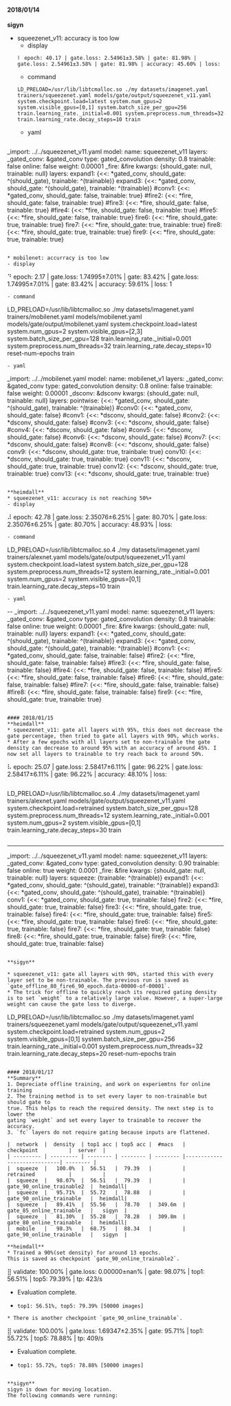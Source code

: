 #### 2018/01/14

**sigyn**
* squeezenet_v11: accuracy is too low
  - display
  ```
  ⠇ epoch: 40.17 | gate.loss: 2.54961±3.58% | gate: 81.98% | gate.loss: 2.54961±3.58% | gate: 81.98% | accuracy: 45.60% | loss:
  ```
  - command
  ```
  LD_PRELOAD=/usr/lib/libtcmalloc.so ./my datasets/imagenet.yaml trainers/squeezenet.yaml models/gate/output/squeezenet_v11.yaml system.checkpoint.load=latest system.num_gpus=2 system.visible_gpus=[0,1] system.batch_size_per_gpu=256 train.learning_rate._initial=0.001 system.preprocess.num_threads=32 train.learning_rate.decay_steps=10 train
  ```
  - yaml
  ```
_import: ../../squeezenet_v11.yaml
model:
    name: squeezenet_v11
    layers:
        _gated_conv: &gated_conv
            type: gated_convolution
            density: 0.8
            trainable: false
            online: false
            weight: 0.00001
        _fire: &fire
            kwargs: {should_gate: null, trainable: null}
            layers:
                expand1: {<<: *gated_conv, should_gate: ^(should_gate), trainable: ^(trainable)}
                expand3: {<<: *gated_conv, should_gate: ^(should_gate), trainable: ^(trainable)}
        #conv1: {<<: *gated_conv, should_gate: false, trainable: true}
        #fire2: {<<: *fire, should_gate: false, trainable: true}
        #fire3: {<<: *fire, should_gate: false, trainable: true}
        #fire4: {<<: *fire, should_gate: false, trainable: true}
        #fire5: {<<: *fire, should_gate: false, trainable: true}
        fire6: {<<: *fire, should_gate: true, trainable: true}
        fire7: {<<: *fire, should_gate: true, trainable: true}
        fire8: {<<: *fire, should_gate: true, trainable: true}
        fire9: {<<: *fire, should_gate: true, trainable: true}
  ```

* mobilenet: accurracy is too low
  - display
  ```
  ⠙ epoch: 2.17 | gate.loss: 1.74995±7.01% | gate: 83.42% | gate.loss: 1.74995±7.01% | gate: 83.42% | accuracy: 59.61% | loss:   1
  ```
  - command
  ```
  LD_PRELOAD=/usr/lib/libtcmalloc.so ./my datasets/imagenet.yaml trainers/mobilenet.yaml models/mobilenet.yaml models/gate/output/mobilenet.yaml system.checkpoint.load=latest system.num_gpus=2 system.visible_gpus=[2,3] system.batch_size_per_gpu=128 train.learning_rate._initial=0.001 system.preprocess.num_threads=32 train.learning_rate.decay_steps=10 reset-num-epochs train
  ```
  - yaml
  ```
  _import: ../../mobilenet.yaml
  model:
      name: mobilenet_v1
      layers:
          _gated_conv: &gated_conv
              type: gated_convolution
              density: 0.8
              online: false
              trainable: false
              weight: 0.00001
          _dsconv: &dsconv
              kwargs: {should_gate: null, trainable: null}
              layers:
                  pointwise: {<<: *gated_conv, should_gate: ^(should_gate), trainable: ^(trainable)}
          #conv0: {<<: *gated_conv, should_gate: false}
          #conv1: {<<: *dsconv, should_gate: false}
          #conv2: {<<: *dsconv, should_gate: false}
          #conv3: {<<: *dsconv, should_gate: false}
          #conv4: {<<: *dsconv, should_gate: false}
          #conv5: {<<: *dsconv, should_gate: false}
          #conv6: {<<: *dsconv, should_gate: false}
          #conv7: {<<: *dsconv, should_gate: false}
          #conv8: {<<: *dsconv, should_gate: false}
          conv9: {<<: *dsconv, should_gate: true, trainbale: true}
          conv10: {<<: *dsconv, should_gate: true, trainable: true}
          conv11: {<<: *dsconv, should_gate: true, trainable: true}
          conv12: {<<: *dsconv, should_gate: true, trainable: true}
          conv13: {<<: *dsconv, should_gate: true, trainable: true}
  ```

**heimdall**
* squeezenet_v11: accuracy is not reaching 50%+
  - display
  ```
  ⠼ epoch: 42.78 | gate.loss: 2.35076±6.25% | gate: 80.70% | gate.loss: 2.35076±6.25% | gate: 80.70% | accuracy: 48.93% | loss:
  ```
  - command
  ```
  LD_PRELOAD=/usr/lib/libtcmalloc.so.4 ./my datasets/imagenet.yaml trainers/alexnet.yaml models/gate/output/squeezenet_v11.yaml system.checkpoint.load=latest system.batch_size_per_gpu=128 system.preprocess.num_threads=12 system.learning_rate._initial=0.001 system.num_gpus=2 system.visible_gpus=[0,1] train.learning_rate.decay_steps=10 train
  ```
  - yaml
  ```
  --
  _import: ../../squeezenet_v11.yaml
  model:
      name: squeezenet_v11
      layers:
          _gated_conv: &gated_conv
              type: gated_convolution
              density: 0.8
              trainable: false
              online: true
              weight: 0.00001
          _fire: &fire
              kwargs: {should_gate: null, trainable: null}
              layers:
                  expand1: {<<: *gated_conv, should_gate: ^(should_gate), trainable: ^(trainable)}
                  expand3: {<<: *gated_conv, should_gate: ^(should_gate), trainable: ^(trainable)}
          #conv1: {<<: *gated_conv, should_gate: false, trainable: false}
          #fire2: {<<: *fire, should_gate: false, trainable: false}
          #fire3: {<<: *fire, should_gate: false, trainable: false}
          #fire4: {<<: *fire, should_gate: false, trainable: false}
          #fire5: {<<: *fire, should_gate: false, trainable: false}
          #fire6: {<<: *fire, should_gate: false, trainable: false}
          #fire7: {<<: *fire, should_gate: false, trainable: false}
          #fire8: {<<: *fire, should_gate: false, trainable: false}
          fire9: {<<: *fire, should_gate: true, trainable: true}
  ```

#### 2018/01/15
**heimdall**
* squeezenet_v11: gate all layers with 95%, this does not decrease the gate percentage, then tried to gate all layers with 90%, which works.
* After a few epochs with all layers set to non-trainable the gate density can decrease to around 95% with an accuracy of around 45%. I now set all layers to trainable to try reach back to around 50%.

```
⠧ epoch: 25.07 | gate.loss: 2.58417±6.11% | gate: 96.22% | gate.loss: 2.58417±6.11% | gate: 96.22% | accuracy: 48.10% | loss:
```

```
LD_PRELOAD=/usr/lib/libtcmalloc.so.4 ./my datasets/imagenet.yaml trainers/alexnet.yaml models/gate/output/squeezenet_v11.yaml system.checkpoint.load=retrained system.batch_size_per_gpu=128 system.preprocess.num_threads=12 system.learning_rate._initial=0.001 system.num_gpus=2 system.visible_gpus=[0,1] train.learning_rate.decay_steps=30 train
```

```
---
_import: ../../squeezenet_v11.yaml
model:
    name: squeezenet_v11
    layers:
        _gated_conv: &gated_conv
            type: gated_convolution
            density: 0.90
            trainable: false
            online: true
            weight: 0.0001
        _fire: &fire
            kwargs: {should_gate: null, trainable: null}
            layers:
                squeeze: {trainable: ^(trainable)}
                expand1: {<<: *gated_conv, should_gate: ^(should_gate), trainable: ^(trainable)}
                expand3: {<<: *gated_conv, should_gate: ^(should_gate), trainable: ^(trainable)}
        conv1: {<<: *gated_conv, should_gate: true, trainable: false}
        fire2: {<<: *fire, should_gate: true, trainable: false}
        fire3: {<<: *fire, should_gate: true, trainable: false}
        fire4: {<<: *fire, should_gate: true, trainable: false}
        fire5: {<<: *fire, should_gate: true, trainable: false}
        fire6: {<<: *fire, should_gate: true, trainable: false}
        fire7: {<<: *fire, should_gate: true, trainable: false}
        fire8: {<<: *fire, should_gate: true, trainable: false}
        fire9: {<<: *fire, should_gate: true, trainable: false}
```

**sigyn**

* squeezenet_v11: gate all layers with 90%, started this with every layer set to be non-trainable. The previous run is saved as
`gate_offline_80_fire6_90_epoch.data-00000-of-00001`.
* The trick for offline to quickly reach its required gating density is to set `weight` to a relatively large value. However, a super-large weight can cause the gate loss to diverge.

```
LD_PRELOAD=/usr/lib/libtcmalloc.so ./my datasets/imagenet.yaml trainers/squeezenet.yaml models/gate/output/squeezenet_v11.yaml system.checkpoint.load=retrained system.num_gpus=2 system.visible_gpus=[0,1] system.batch_size_per_gpu=256 train.learning_rate._initial=0.001 system.preprocess.num_threads=32 train.learning_rate.decay_steps=20 reset-num-epochs train
```

#### 2018/01/17
**Summary**
1. Depreciate offline training, and work on experiemtns for online training
2. The training method is to set every layer to non-trainable but should gate to
true. This helps to reach the required density. The next step is to lower the
gating `weight` and set every layer to trainable to recover the accuracy.
3. `fc` layers do not require gating because inputs are flattened.

|  network  |  density  | top1 acc | top5 acc |  #macs   |         checkpoint          |  server  |
| --------- | --------- | -------- | -------- | -------- |-----------------------------| -------- |
|  squeeze  |   100.0%  |  56.51   |  79.39   |          |         retrained           |          |
|  squeeze  |   98.07%  |  56.51   |  79.39   |          |  gate_90_online_trainable2  |  heimdall|
|  squeeze  |   95.71%  |  55.72   |  78.88   |          |  gate_90_online_trainable   |  heimdall|
|  squeeze  |   89.41%  |  55.56   |  78.70   |  349.6m  |  gate_85_online_trainable   |   sigyn  |
|  squeeze  |   81.30%  |  55.28   |  78.28   |  309.8m  |  gate_80_online_trainable   |  heimdall|
|  mobile   |   98.3%   |  68.75   |  88.34   |          |  gate_90_online_trainable   |   sigyn  |

**heimdall**
* Trained a 90%(set density) for around 13 epochs.
This is saved as checkpoint `gate_90_online_trainable2`.

```
⣿ validate: 100.00% | gate.loss: 0.00000±nan% | gate: 98.07% | top1: 56.51% | top5: 79.39% | tp:  423/s                                           
- Evaluation complete.
-     top1: 56.51%, top5: 79.39% [50000 images]
```
* There is another checkpoint `gate_90_online_trainable`.

```
⣿ validate: 100.00% | gate.loss: 1.69347±2.35% | gate: 95.71% | top1: 55.72% | top5: 78.88% | tp:  409/s                                          
- Evaluation complete.
-     top1: 55.72%, top5: 78.88% [50000 images]
```

**sigyn**
sigyn is down for moving location.
The following commands were running:
